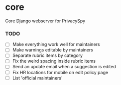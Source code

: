 # core
Core Django webserver for PrivacySpy

### TODO

- [ ] Make everything work well for maintainers
- [ ] Make warnings editable by maintainers
- [ ] Separate rubric items by category
- [ ] Fix the weird spacing inside rubric items
- [ ] Send an update email when a suggestion is edited
- [ ] Fix HR locations for mobile on edit policy page
- [ ] List 'official maintainers'